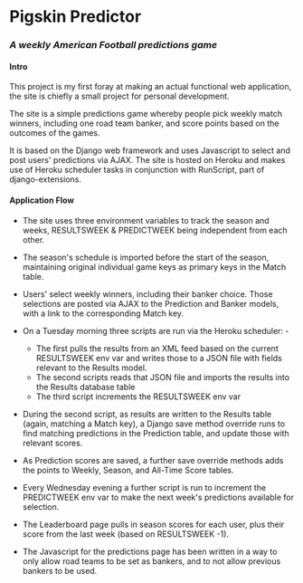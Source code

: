 # Pigskin Predictor
### *A weekly American Football predictions game*

#### Intro

This project is my first foray at making an actual functional web application, the site is chiefly a small project for personal development.

The site is a simple predictions game whereby people pick weekly match winners, including one road team banker, and score points based on the outcomes of the games.

It is based on the Django web framework and uses Javascript to select and post users' predictions via AJAX. The site is hosted on Heroku and makes use of Heroku scheduler tasks in conjunction with RunScript, part of django-extensions.

#### Application Flow

* The site uses three environment variables to track the season and weeks, RESULTSWEEK & PREDICTWEEK being independent from each other.

* The season's schedule is imported before the start of the season, maintaining original individual game keys as primary keys in the Match table.

* Users' select weekly winners, including their banker choice. Those selections are posted via AJAX to the Prediction and Banker models, with a link to the corresponding Match key.

* On a Tuesday morning three scripts are run via the Heroku scheduler: -
  * The first pulls the results from an XML feed based on the current RESULTSWEEK env var and writes those to a JSON file with fields relevant to the Results model.
  * The second scripts reads that JSON file and imports the results into the Results database table
  * The third script increments the RESULTSWEEK env var
 
 * During the second script, as results are written to the Results table (again, matching a Match key), a Django save method override runs to find matching predictions in the Prediction table, and update those with relevant scores.
 
 * As Prediction scores are saved, a further save override methods adds the points to Weekly, Season, and All-Time Score tables.
 
 * Every Wednesday evening a further script is run to increment the PREDICTWEEK env var to make the next week's predictions available for selection.
 
 * The Leaderboard page pulls in season scores for each user, plus their score from the last week (based on RESULTSWEEK -1).
 
 * The Javascript for the predictions page has been written in a way to only allow road teams to be set as bankers, and to not allow previous bankers to be used.
